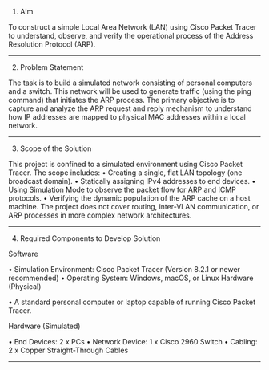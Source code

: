 1. Aim

To construct a simple Local Area Network (LAN) using Cisco Packet Tracer to understand, observe, and verify the operational process of the Address Resolution Protocol (ARP).
________________________________________
2. Problem Statement
   
The task is to build a simulated network consisting of personal computers and a switch. This network will be used to generate traffic (using the ping command) that initiates the ARP process. The primary objective is to capture and analyze the ARP request and reply mechanism to understand how IP addresses are mapped to physical MAC addresses within a local network.
________________________________________
3. Scope of the Solution

This project is confined to a simulated environment using Cisco Packet Tracer. The scope includes:
•	Creating a single, flat LAN topology (one broadcast domain).
•	Statically assigning IPv4 addresses to end devices.
•	Using Simulation Mode to observe the packet flow for ARP and ICMP protocols.
•	Verifying the dynamic population of the ARP cache on a host machine.
The project does not cover routing, inter-VLAN communication, or ARP processes in more complex network architectures.
________________________________________
4. Required Components to Develop Solution
   
Software

•	Simulation Environment: Cisco Packet Tracer (Version 8.2.1 or newer recommended)
•	Operating System: Windows, macOS, or Linux
Hardware (Physical)

•	A standard personal computer or laptop capable of running Cisco Packet Tracer.

Hardware (Simulated)

•	End Devices: 2 x PCs
•	Network Device: 1 x Cisco 2960 Switch 
•	Cabling: 2 x Copper Straight-Through Cables
________________________________________
